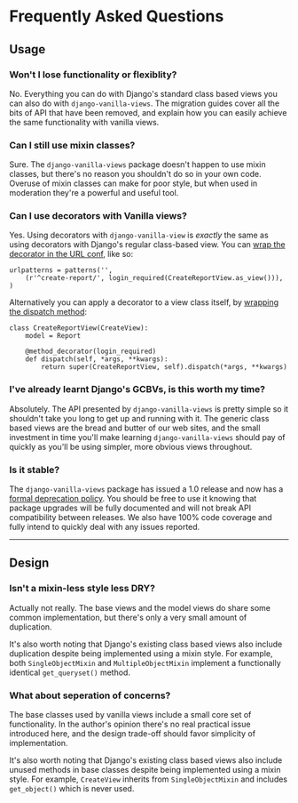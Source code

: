 # Frequently Asked Questions

## Usage

### Won't I lose functionality or flexiblity?

No.  Everything you can do with Django's standard class based views you can also do with `django-vanilla-views`.  The migration guides cover all the bits of API that have been removed, and explain how you can easily achieve the same functionality with vanilla views.

### Can I still use mixin classes?

Sure.  The `django-vanilla-views` package doesn't happen to use mixin classes, but there's no reason you shouldn't do so in your own code.  Overuse of mixin classes can make for poor style, but when used in moderation they're a powerful and useful tool.

### Can I use decorators with Vanilla views?

Yes.  Using decorators with `django-vanilla-view` is *exactly* the same as using decorators with Django's regular class-based view.  You can [wrap the decorator in the URL conf][urlconf-decorators], like so:

    urlpatterns = patterns('',
        (r'^create-report/', login_required(CreateReportView.as_view())),
    )

Alternatively you can apply a decorator to a view class itself, by [wrapping the dispatch method][dispatch-decorators]:

    class CreateReportView(CreateView):
        model = Report

        @method_decorator(login_required)
        def dispatch(self, *args, **kwargs):
            return super(CreateReportView, self).dispatch(*args, **kwargs)


### I've already learnt Django's GCBVs, is this worth my time?

Absolutely.  The API presented by `django-vanilla-views` is pretty simple so it shouldn't take you long to get up and running with it.  The generic class based views are the bread and butter of our web sites, and the small investment in time you'll make learning `django-vanilla-views` should pay of quickly as you'll be using simpler, more obvious views throughout.

### Is it stable?

The `django-vanilla-views` package has issued a 1.0 release and now has a [formal deprecation policy][deprecation-policy].  You should be free to use it knowing that package upgrades will be fully documented and will not break API compatibility between releases.  We also have 100% code coverage and fully intend to quickly deal with any issues reported.

---

## Design

### Isn't a mixin-less style less DRY?

Actually not really.  The base views and the model views do share some common implementation, but there's only a very small amount of duplication.

It's also worth noting that Django's existing class based views also include duplication despite being implemented using a mixin style.  For example, both `SingleObjectMixin` and `MultipleObjectMixin` implement a functionally identical `get_queryset()` method.

### What about seperation of concerns?

The base classes used by vanilla views include a small core set of functionality.  In the author's opinion there's no real practical issue introduced here, and the design trade-off should favor simplicity of implementation.

It's also worth noting that Django's existing class based views also include unused methods in base classes despite being implemented using a mixin style.  For example, `CreateView` inherits from `SingleObjectMixin` and includes `get_object()` which is never used.

[urlconf-decorators]: https://docs.djangoproject.com/en/dev/topics/class-based-views/intro/#decorating-in-urlconf
[dispatch-decorators]: https://docs.djangoproject.com/en/dev/topics/class-based-views/intro/#decorating-the-class
[deprecation-policy]: release-notes.md
